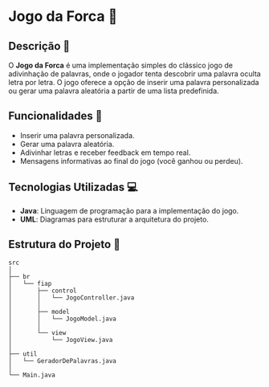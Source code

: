 # Jogo da Forca 🎉

## Descrição 📝

O **Jogo da Forca** é uma implementação simples do clássico jogo de adivinhação de palavras, onde o jogador tenta descobrir uma palavra oculta letra por letra. O jogo oferece a opção de inserir uma palavra personalizada ou gerar uma palavra aleatória a partir de uma lista predefinida.

## Funcionalidades 🌟

- Inserir uma palavra personalizada.
- Gerar uma palavra aleatória.
- Adivinhar letras e receber feedback em tempo real.
- Mensagens informativas ao final do jogo (você ganhou ou perdeu).

## Tecnologias Utilizadas 💻

- **Java**: Linguagem de programação para a implementação do jogo.
- **UML**: Diagramas para estruturar a arquitetura do projeto.

## Estrutura do Projeto 📂

```plaintext
src
│
├── br
│   └── fiap
│       ├── control
│       │   └── JogoController.java
│       │
│       ├── model
│       │   └── JogoModel.java
│       │
│       └── view
│           └── JogoView.java
│
├── util
│   └── GeradorDePalavras.java
│
└── Main.java
